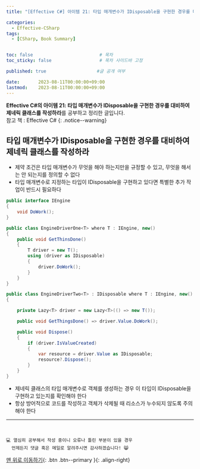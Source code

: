 ```yaml
---
title: "[Effective C#] 아이템 21: 타입 매개변수가 IDisposable을 구현한 경우를 대비하여 제네릭 클래스를 작성하라"

categories:
  - Effective-CSharp
tags:
  - [CSharp, Book Summary]


toc: false                         # 목차
toc_sticky: false                  # 목차 사이드바 고정

published: true                   #글 공개 여부

date:       2023-08-11T00:00:00+09:00
lastmod:    2023-08-11T00:00:00+09:00
---
```


<!-- description : 25자에서 160자 사이 -->
**Effective C#의 아이템 21: 타입 매개변수가 IDisposable을 구현한 경우를 대비하여 제네릭 클래스를 작성하라**를 공부하고 정리한 글입니다.<br>
참고 책 : Effective C#
{: .notice--warning}

## 타입 매개변수가 IDisposable을 구현한 경우를 대비하여 제네릭 클래스를 작성하라

- 제약 조건은 타입 매개변수가 무엇을 해야 하는지만을 규정할 수 있고, 무엇을 해서는 안 되는지를 정의할 수 없다
- 타입 매개변수로 지정하는 타입이 IDisposable을 구현하고 있다면 특별한 추가 작업이 반드시 필요하다

```c#
public interface IEngine
{
    void DoWork();
}

public class EngineDriverOne<T> where T : IEngine, new()
{
    public void GetThinsDone()
    {
        T driver = new T();
        using (driver as IDisposable)
        {
            driver.DoWork();
        }
    }
}

public class EngineDriverTwo<T> : IDisposable where T : IEngine, new()
{

    private Lazy<T> driver = new Lazy<T>(() => new T());

    public void GetThingsDone() => driver.Value.DoWork();

    public void Dispose()
    {
        if (driver.IsValueCreated)
        {
            var resource = driver.Value as IDisposable;
            resource?.Dispose();
        }
    }
}
```

- 제네릭 클래스의 타입 매개변수로 객체를 생성하는 경우 이 타입이 IDisposable을 구현하고 있는지를 확인해야 한다
- 항상 방어적으로 코드를 작성하고 객체가 삭제될 때 리소스가 누수되지 않도록 주의해야 한다

***
<br>

    💻 열심히 공부해서 작성 중이니 오류나 틀린 부분이 있을 경우 
      언제든지 댓글 혹은 메일로 알려주시면 감사하겠습니다! 😸


[맨 위로 이동하기](#){: .btn .btn--primary }{: .align-right}